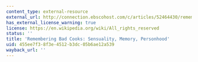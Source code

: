 ```yaml
---
content_type: external-resource
external_url: http://connection.ebscohost.com/c/articles/52464430/remembering-bad-cooks-sensuality-memory-personhood
has_external_license_warning: true
license: https://en.wikipedia.org/wiki/All_rights_reserved
status: ''
title: 'Remembering Bad Cooks: Sensuality, Memory, Personhood'
uid: 455ee7f3-8f3e-4512-b3dc-05b6ae12a539
wayback_url: ''
---
```

